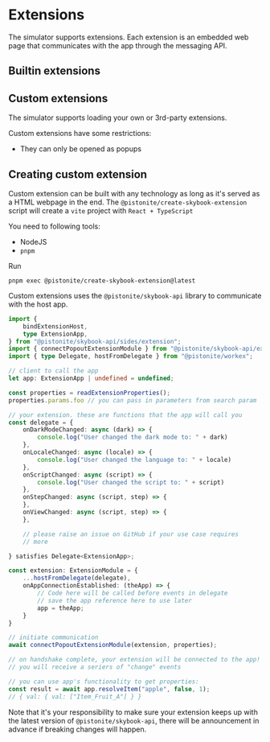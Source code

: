 # Extensions

The simulator supports extensions. Each extension is an embedded web page
that communicates with the app through the messaging API.

## Builtin extensions

## Custom extensions
The simulator supports loading your own or 3rd-party extensions.

Custom extensions have some restrictions:
- They can only be opened as popups

## Creating custom extension
Custom extension can be built with any technology as long as
it's served as a HTML webpage in the end. 
The `@pistonite/create-skybook-extension` script
will create a `vite` project with `React + TypeScript`

You need to following tools:
- NodeJS
- `pnpm`

Run
```
pnpm exec @pistonite/create-skybook-extension@latest
```

Custom extensions uses the `@pistonite/skybook-api` library
to communicate with the host app.

```typescript
import { 
    bindExtensionHost, 
    type ExtensionApp,
} from "@pistonite/skybook-api/sides/extension";
import { connectPopoutExtensionModule } from "@pistonite/skybook-api/extension";
import { type Delegate, hostFromDelegate } from "@pistonite/workex";

// client to call the app
let app: ExtensionApp | undefined = undefined;

const properties = readExtensionProperties();
properties.params.foo // you can pass in parameters from search param

// your extension. these are functions that the app will call you
const delegate = {
    onDarkModeChanged: async (dark) => {
        console.log("User changed the dark mode to: " + dark)
    },
    onLocaleChanged: async (locale) => {
        console.log("User changed the language to: " + locale)
    },
    onScriptChanged: async (script) => {
        console.log("User changed the script to: " + script)
    },
    onStepChanged: async (script, step) => {
    },
    onViewChanged: async (script, step) => {
    },

    // please raise an issue on GitHub if your use case requires
    // more 

} satisfies Delegate<ExtensionApp>;

const extension: ExtensionModule = {
    ...hostFromDelegate(delegate),
    onAppConnectionEstablished: (theApp) => {
        // Code here will be called before events in delegate
        // save the app reference here to use later
        app = theApp;
    }
}

// initiate communication
await connectPopoutExtensionModule(extension, properties);

// on handshake complete, your extension will be connected to the app!
// you will receive a seriers of "change" events

// you can use app's functionality to get properties:
const result = await app.resolveItem("apple", false, 1);
// { val: { val: ["Item_Fruit_A"] } }


```

Note that it's your responsibility to make sure your extension
keeps up with the latest version of `@pistonite/skybook-api`, there will
be announcement in advance if breaking changes will happen.
